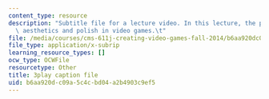 ```yaml
---
content_type: resource
description: "Subtitle file for a lecture video. In this lecture, the professors discuss\
  \ aesthetics and polish in video games.\t"
file: /media/courses/cms-611j-creating-video-games-fall-2014/b6aa920dc09a5c4cbd04a2b4903c9ef5_0teK9aXB0GI.vtt
file_type: application/x-subrip
learning_resource_types: []
ocw_type: OCWFile
resourcetype: Other
title: 3play caption file
uid: b6aa920d-c09a-5c4c-bd04-a2b4903c9ef5
---
```


